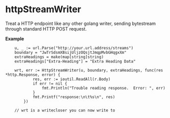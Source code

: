 # httpStreamWriter

Treat a HTTP endpoint like any other golang writer, sending bytestream through standard HTTP POST request. 


**Example**
```
	u, _ := url.Parse("http://your.url.address/streams")
	boundary = "JwTrSdsmXBsijUljzOQsjtJmqpMvbGHqgxXm"
	extraHeadings = make(map[string]string)
	extraHeadings["Extra-Heading"] = "Extra Heading Data"

	wrt, err := HttpStreamWriter(u, boundary, extraHeadings, func(res *http.Response, error) {
			res, err := ioutil.ReadAll(r.Body)
			if err != nil {
				fmt.Println("Trouble reading response.  Error: ", err)
			}
			fmt.Printf("response:\n\t%s\n", res)
		})

	// wrt is a writecloser you can now write to
```